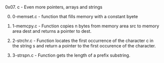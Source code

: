 0x07. c - Even more pointers, arrays and strings

0. 0-memset.c - function that fills memory with a constant byete

1. 1-memcpy.c - Function copies n bytes from memory area src to memory area dest and returns a pointer to dest.

2. 2-strchr.c - Function locates the first occurrence of the character c in the string s and return a pointer to the first occurence of the character.

3. 3-strspn.c - Function gets the length of a prefix substring.